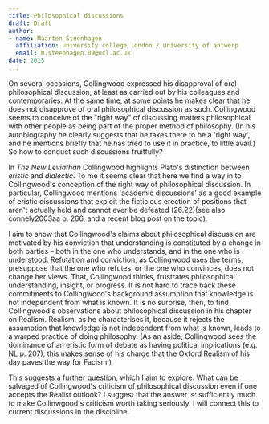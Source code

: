 ```yaml
---
title: Philosophical discussions
draft: Draft
author:
- name: Maarten Steenhagen
  affiliation: university college london / university of antwerp
  email: m.steenhagen.09@ucl.ac.uk
date: 2015
... 
```


On several occasions, Collingwood expressed his disapproval of oral philosophical discussion, at least as carried out by his colleagues and contemporaries. At the same time, at some points he makes clear that he does not disapprove of oral philosophical discussion as such. Collingwood seems to conceive of the "right way" of discussing matters philosophical with other people as being part of the proper method of philosophy. (In his autobiography he clearly suggests that he takes there to be a 'right way', and he mentions briefly that he has tried to use it in practice, to little avail.) So how to conduct such discussions fruitfully? 

In _The New Leviathan_ Collingwood highlights Plato's distinction between _eristic_ and _dialectic_. To me it seems clear that here we find a way in to Collingwood's conception of the right way of philosophical discussion. In particular, Collingwood mentions 'academic discussions' as a good example of eristic discussions that exploit the ficticious erection of positions that aren't actually held and cannot ever be defeated (26.22)(see also connely2003aa p. 266, and a recent blog post on the topic). 

I aim to show that Collingwood's claims about philosophical discussion are motivated by his conviction that understanding is constituted by a change in both parties – both in the one who understands, and in the one who is understood. Refutation and conviction, as Collingwood uses the terms, presuppose that the one who refutes, or the one who convinces, does not change her views. That, Collingwood thinks, frustrates philosophical understanding, insight, or progress. It is not hard to trace back these commitments to Collingwood's background assumption that knowledge is not independent from what is known. It is no surprise, then, to find Collingwood's observations about philosophical discussion in his chapter on Realism. Realism, as he characterises it, because it rejects the assumption that knowledge is not independent from what is known, leads to a warped practice of doing philosophy. (As an aside, Collingwood sees the dominance of an eristic form of debate as having political implications (e.g. NL p. 207), this makes sense of his charge that the Oxford Realism of his day paves the way for Facism.)

This suggests a further question, which I aim to explore. What can be salvaged of Collingwood's criticism of philosophical discussion even if one accepts the Realist outlook? I suggest that the answer is: sufficiently much to make Collinwgood's criticism worth taking seriously. I will connect this to current discussions in the discipline. 
